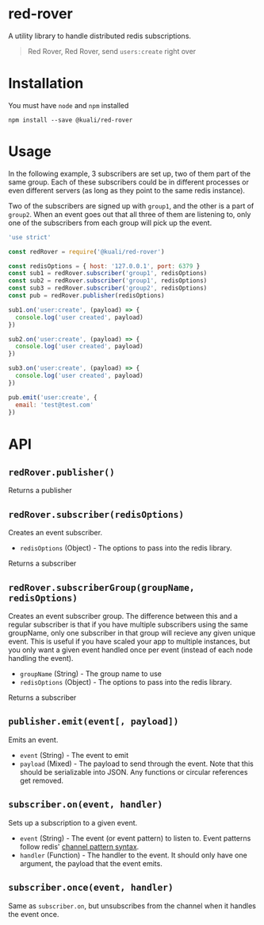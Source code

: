 # red-rover

A utility library to handle distributed redis subscriptions.

> Red Rover, Red Rover, send `users:create` right over

# Installation

You must have `node` and `npm` installed

```
npm install --save @kuali/red-rover
```

# Usage

In the following example, 3 subscribers are set up, two of them part of the same
group. Each of these subscribers could be in different processes or even
different servers (as long as they point to the same redis instance).

Two of the subscribers are signed up with `group1`, and the other is a part of
`group2`. When an event goes out that all three of them are listening to, only
one of the subscribers from each group will pick up the event.

```js
'use strict'

const redRover = require('@kuali/red-rover')

const redisOptions = { host: '127.0.0.1', port: 6379 }
const sub1 = redRover.subscriber('group1', redisOptions)
const sub2 = redRover.subscriber('group1', redisOptions)
const sub3 = redRover.subscriber('group2', redisOptions)
const pub = redRover.publisher(redisOptions)

sub1.on('user:create', (payload) => {
  console.log('user created', payload)
})

sub2.on('user:create', (payload) => {
  console.log('user created', payload)
})

sub3.on('user:create', (payload) => {
  console.log('user created', payload)
})

pub.emit('user:create', {
  email: 'test@test.com'
})
```

# API

## `redRover.publisher()`

Returns a publisher

## `redRover.subscriber(redisOptions)`

Creates an event subscriber.

- `redisOptions` (Object) - The options to pass into the redis library.

Returns a subscriber

## `redRover.subscriberGroup(groupName, redisOptions)`

Creates an event subscriber group. The difference between this and a regular
subscriber is that if you have multiple subscribers using the same groupName,
only one subscriber in that group will recieve any given unique event. This is
useful if you have scaled your app to multiple instances, but you only want a
given event handled once per event (instead of each node handling the event).

- `groupName` (String) - The group name to use
- `redisOptions` (Object) - The options to pass into the redis library.

Returns a subscriber

## `publisher.emit(event[, payload])`

Emits an event.

- `event` (String) - The event to emit
- `payload` (Mixed) - The payload to send through the event. Note that this
  should be serializable into JSON. Any functions or circular references get
  removed.

## `subscriber.on(event, handler)`

Sets up a subscription to a given event.

- `event` (String) - The event (or event pattern) to listen to. Event patterns
  follow redis' [channel pattern syntax](http://redis.io/commands/psubscribe).
- `handler` (Function) - The handler to the event. It should only have one
  argument, the payload that the event emits.

## `subscriber.once(event, handler)`

Same as `subscriber.on`, but unsubscribes from the channel when it handles the
event once.
